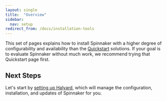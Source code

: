 ```yaml
---
layout: single
title:  "Overview"
sidebar:
  nav: setup
redirect_from: /docs/installation-tools
---
```


This set of pages explains how to install Spinnaker with a higher degree of
configurability and availability than the [Quickstart](/setup/quickstart/) 
solutions. If your goal is to evaluate Spinnaker without much work, we 
recommend trying that Quickstart page first.

## Next Steps

Let's start by [setting up Halyard](/setup/install/halyard/), which will manage
the configuration, installation, and updates of Spinnaker for you.

